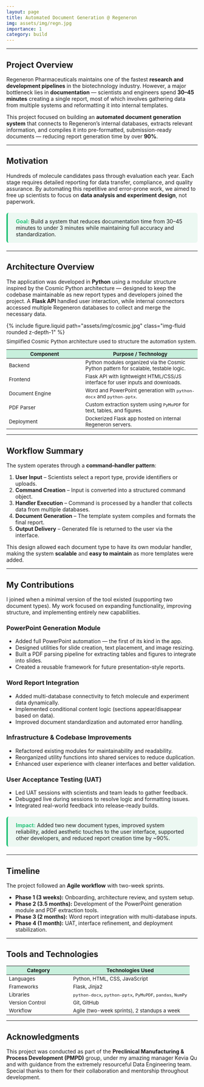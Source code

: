 ```yaml
---
layout: page
title: Automated Document Generation @ Regeneron
img: assets/img/regn.jpg
importance: 1
category: build
---
```

---
## Project Overview

Regeneron Pharmaceuticals maintains one of the fastest **research and development pipelines** in the biotechnology industry. However, a major bottleneck lies in **documentation** — scientists and engineers spend **30–45 minutes** creating a single report, most of which involves gathering data from multiple systems and reformatting it into internal templates.

This project focused on building an **automated document generation system** that connects to Regeneron’s internal databases, extracts relevant information, and compiles it into pre-formatted, submission-ready documents — reducing report generation time by over **90%**.

---

## Motivation

Hundreds of molecule candidates pass through evaluation each year. Each stage requires detailed reporting for data transfer, compliance, and quality assurance. By automating this repetitive and error-prone work, we aimed to free up scientists to focus on **data analysis and experiment design**, not paperwork.

<div class="highlight-box" style="border-left: 4px solid #25c279; background-color: rgba(37,194,121,0.08); padding: 1em 1.5em; border-radius: 6px; margin: 1.5em 0;">
  <strong style="color:#25c279;">Goal:</strong> Build a system that reduces documentation time from 30–45 minutes to under 3 minutes while maintaining full accuracy and standardization.
</div>

---

## Architecture Overview

The application was developed in **Python** using a modular structure inspired by the <a href="https://www.cosmicpython.com/book/preface.html" target="_blank" style="color:var(--global-theme-color); text-decoration:none;">Cosmic Python</a> architecture — designed to keep the codebase maintainable as new report types and developers joined the project. A **Flask API** handled user interaction, while internal connectors accessed multiple Regeneron databases to collect and merge the necessary data.

<div class="row justify-content-center mt-4">
  <div class="col-sm-10 text-center">
    {% include figure.liquid 
      path="assets/img/cosmic.jpg"
      class="img-fluid rounded z-depth-1"
    %}
    <div class="caption" style="font-size:0.95em; color:var(--global-text-color-light); margin-top:0.6em;">
      Simplified Cosmic Python architecture used to structure the automation system.
    </div>
  </div>
</div>

<div class="table-responsive mt-4 mb-4">
  <table class="table table-bordered" style="font-size:0.95em; border-color:var(--global-divider-color); color:var(--global-text-color); background-color:var(--global-card-bg-color);">
    <thead style="background-color:rgba(37,194,121,0.25); color:var(--global-text-color);">
      <tr>
        <th style="width:40%;">Component</th>
        <th style="width:60%;">Purpose / Technology</th>
      </tr>
    </thead>
    <tbody>
      <tr>
        <td>Backend</td>
        <td>Python modules organized via the Cosmic Python pattern for scalable, testable logic.</td>
      </tr>
      <tr>
        <td>Frontend</td>
        <td>Flask API with lightweight HTML/CSS/JS interface for user inputs and downloads.</td>
      </tr>
      <tr>
        <td>Document Engine</td>
        <td>Word and PowerPoint generation with <code>python-docx</code> and <code>python-pptx</code>.</td>
      </tr>
      <tr>
        <td>PDF Parser</td>
        <td>Custom extraction system using <code>PyMuPDF</code> for text, tables, and figures.</td>
      </tr>
      <tr>
        <td>Deployment</td>
        <td>Dockerized Flask app hosted on internal Regeneron servers.</td>
      </tr>
    </tbody>
  </table>
</div>

---

## Workflow Summary

The system operates through a **command–handler pattern**:

1. **User Input** – Scientists select a report type, provide identifiers or uploads.  
2. **Command Creation** – Input is converted into a structured command object.  
3. **Handler Execution** – Command is processed by a handler that collects data from multiple databases.  
4. **Document Generation** – The template system compiles and formats the final report.  
5. **Output Delivery** – Generated file is returned to the user via the interface.

This design allowed each document type to have its own modular handler, making the system **scalable** and **easy to maintain** as more templates were added.

---

## My Contributions

I joined when a minimal version of the tool existed (supporting two document types). My work focused on expanding functionality, improving structure, and implementing entirely new capabilities.

### PowerPoint Generation Module  
- Added full PowerPoint automation — the first of its kind in the app.  
- Designed utilities for slide creation, text placement, and image resizing.  
- Built a PDF parsing pipeline for extracting tables and figures to integrate into slides.  
- Created a reusable framework for future presentation-style reports.

### Word Report Integration  
- Added multi-database connectivity to fetch molecule and experiment data dynamically.  
- Implemented conditional content logic (sections appear/disappear based on data).  
- Improved document standardization and automated error handling.

### Infrastructure & Codebase Improvements  
- Refactored existing modules for maintainability and readability.  
- Reorganized utility functions into shared services to reduce duplication.  
- Enhanced user experience with cleaner interfaces and better validation.

### User Acceptance Testing (UAT)  
- Led UAT sessions with scientists and team leads to gather feedback.  
- Debugged live during sessions to resolve logic and formatting issues.  
- Integrated real-world feedback into release-ready builds.

<div class="highlight-box" style="border-left: 4px solid #25c279; background-color: rgba(37,194,121,0.08); padding: 1em 1.5em; border-radius: 6px; margin: 1.5em 0;">
  <strong style="color:#25c279;">Impact:</strong> Added two new document types, improved system reliability, added aesthetic touches to the user interface, supported other developers, and reduced report creation time by ~90%.
</div>

---

## Timeline

The project followed an **Agile workflow** with two-week sprints.

- **Phase 1 (3 weeks):** Onboarding, architecture review, and system setup.  
- **Phase 2 (3.5 months):** Development of the PowerPoint generation module and PDF extraction tools.  
- **Phase 3 (2 months):** Word report integration with multi-database inputs.  
- **Phase 4 (1 month):** UAT, interface refinement, and deployment stabilization.

---

## Tools and Technologies

<div class="table-responsive mt-4 mb-4">
  <table class="table table-bordered" style="font-size:0.95em; border-color:var(--global-divider-color); color:var(--global-text-color); background-color:var(--global-card-bg-color);">
    <thead style="background-color:rgba(37,194,121,0.25); color:var(--global-text-color);">
      <tr>
        <th style="width:35%;">Category</th>
        <th style="width:65%;">Technologies Used</th>
      </tr>
    </thead>
    <tbody>
      <tr>
        <td>Languages</td>
        <td>Python, HTML, CSS, JavaScript</td>
      </tr>
      <tr>
        <td>Frameworks</td>
        <td>Flask, Jinja2</td>
      </tr>
      <tr>
        <td>Libraries</td>
        <td><code>python-docx</code>, <code>python-pptx</code>, <code>PyMuPDF</code>, <code>pandas</code>, <code>NumPy</code></td>
      </tr>
      <tr>
        <td>Version Control</td>
        <td>Git, GitHub</td>
      </tr>
      <tr>
        <td>Workflow</td>
        <td>Agile (two-week sprints), 2 standups a week</td>
      </tr>
    </tbody>
  </table>
</div>

---

## Acknowledgments

This project was conducted as part of the **Preclinical Manufacturing & Process Development (PMPD)** group, under my amazing manager Kevia Qu and with guidance from the extremely resourceful Data Engineering team. Special thanks to them for their collaboration and mentorship throughout development.